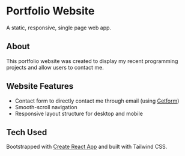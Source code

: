 # Portfolio Website
A static, responsive, single page web app.

## About
This portfolio website was created to display my recent programming projects and allow users to contact me.

## Website Features
* Contact form to directly contact me through email (using [Getform](https://getform.io/))
* Smooth-scroll navigation
* Responsive layout structure for desktop and mobile

## Tech Used
Bootstrapped with [Create React App](https://github.com/facebook/create-react-app) and built with Tailwind CSS.
